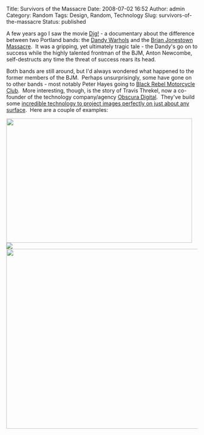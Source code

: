Title: Survivors of the Massacre
Date: 2008-07-02 16:52
Author: admin
Category: Random
Tags: Design, Random, Technology
Slug: survivors-of-the-massacre
Status: published

A few years ago I saw the movie [Dig!](http://www.imdb.com/title/tt0388888/) - a documentary about the difference between two Portland bands: the [Dandy Warhols](http://www.dandywarhols.com/) and the [Brian Jonestown Massacre](http://www.thecommitteetokeepmusicevil.com/artistsDetail.asp?id=1&p=a).  It was a gripping, yet ultimately tragic tale - the Dandy's go on to success while the highly talented frontman of the BJM, Anton Newcombe, self-destructs any time the threat of success rears its head.

Both bands are still around, but I'd always wondered what happened to the former members of the BJM.  Perhaps unsurprisingly, some have gone on to other bands - most notably Peter Hayes going to [Black Rebel Motorcycle Club](http://en.wikipedia.org/wiki/Black_Rebel_Motorcycle_Club).  More interesting, though, is the story of Travis Threkel, now a co-founder of the technology company/agency [Obscura Digital](http://www.obscuradigital.com/).  They've build some [in](http://)[credible technology to project images perfectly on just about any surface](http://www.fastcompany.com/magazine/127/obscura-lights-action.html).  Here are a couple of examples:

<img src="http://www.bizbash.com/content/editorial/StoryPhoto/big/e11014image1.jpg" width="489" height="327" />

<img src="http://eventdomes.files.wordpress.com/2008/02/blue-communities.jpg" class="alignnone" />

<img src="http://www.createdigitalmotion.com/images/2006/oct/grass.jpg" width="638" height="473" />
